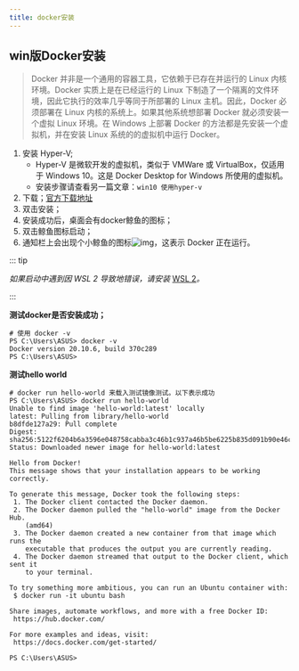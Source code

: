 ```yaml
---
title: docker安装
---
```


## win版Docker安装

> Docker 并非是一个通用的容器工具，它依赖于已存在并运行的 Linux 内核环境。Docker 实质上是在已经运行的 Linux 下制造了一个隔离的文件环境，因此它执行的效率几乎等同于所部署的 Linux 主机。因此，Docker 必须部署在 Linux 内核的系统上。如果其他系统想部署 Docker 就必须安装一个虚拟 Linux 环境。在 Windows 上部署 Docker 的方法都是先安装一个虚拟机，并在安装 Linux 系统的的虚拟机中运行 Docker。

1. 安装 Hyper-V;
    - Hyper-V 是微软开发的虚拟机，类似于 VMWare 或 VirtualBox，仅适用于 Windows 10。这是 Docker Desktop for Windows 所使用的虚拟机。
    - 安装步骤请查看另一篇文章：`win10 使用hyper-v`
2. 下载；[官方下载地址](https://hub.docker.com/editions/community/docker-ce-desktop-windows)
3. 双击安装；
4. 安装成功后，桌面会有docker鲸鱼的图标；
5. 双击鲸鱼图标启动；
6. 通知栏上会出现个小鲸鱼的图标![img](https://www.runoob.com/wp-content/uploads/2017/12/1513582421-4552-whale-x-win.png)，这表示 Docker 正在运行。

::: tip

*如果启动中遇到因 WSL 2 导致地错误，请安装* [WSL 2](https://docs.microsoft.com/zh-cn/windows/wsl/install-win10)*。*

:::

**测试docker是否安装成功；**

```shell
# 使用 docker -v
PS C:\Users\ASUS> docker -v
Docker version 20.10.6, build 370c289
PS C:\Users\ASUS>
```

**测试hello world**

```shell
# docker run hello-world 来载入测试镜像测试。以下表示成功
PS C:\Users\ASUS> docker run hello-world
Unable to find image 'hello-world:latest' locally
latest: Pulling from library/hello-world
b8dfde127a29: Pull complete
Digest: sha256:5122f6204b6a3596e048758cabba3c46b1c937a46b5be6225b835d091b90e46c
Status: Downloaded newer image for hello-world:latest

Hello from Docker!
This message shows that your installation appears to be working correctly.

To generate this message, Docker took the following steps:
 1. The Docker client contacted the Docker daemon.
 2. The Docker daemon pulled the "hello-world" image from the Docker Hub.
    (amd64)
 3. The Docker daemon created a new container from that image which runs the
    executable that produces the output you are currently reading.
 4. The Docker daemon streamed that output to the Docker client, which sent it
    to your terminal.

To try something more ambitious, you can run an Ubuntu container with:
 $ docker run -it ubuntu bash

Share images, automate workflows, and more with a free Docker ID:
 https://hub.docker.com/

For more examples and ideas, visit:
 https://docs.docker.com/get-started/

PS C:\Users\ASUS>
```

